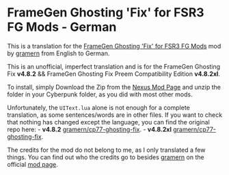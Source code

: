 # FrameGen Ghosting 'Fix' for FSR3 FG Mods - German
This is a translation for the [FrameGen Ghosting 'Fix' for FSR3 FG Mods](https://www.nexusmods.com/cyberpunk2077/mods/13029) mod by [gramern](https://next.nexusmods.com/profile/gramern/about-me) from English to German.

This is an unofficial, imperfect translation and is for the FrameGen Ghosting Fix **v4.8.2** && FrameGen Ghosting Fix Preem Compatibility Edition **v4.8.2xl**.



To install, simply Download the Zip from the [Nexus Mod Page](https://www.nexusmods.com/cyberpunk2077/mods/15367?tab=files) and unzip the folder in your Cyberpunk folder, as you did with most other mods.

Unfortunately, the `UIText.lua` alone is not enough for a complete translation, as some sentences/words are in other files. If you want to check that nothing has changed except the language, you can find the original repo here:
    - **v4.8.2** [gramern/cp77-ghosting-fix](https://github.com/gramern/cp77-ghosting-fix/tree/main/resources/bin/x64/plugins/cyber_engine_tweaks/mods/FrameGenGhostingFix).
    - **v4.8.2xl** [gramern/cp77-ghosting-fix](https://github.com/gramern/cp77-ghosting-fix/tree/main-xl/resources/bin/x64/plugins/cyber_engine_tweaks/mods/FrameGenGhostingFix).


The credits for the mod do not belong to me, as I only translated a few things. You can find out who the credits go to besides [gramern](https://next.nexusmods.com/profile/gramern/about-me) on the official [mod page](https://www.nexusmods.com/cyberpunk2077/mods/13029?tab=description).
